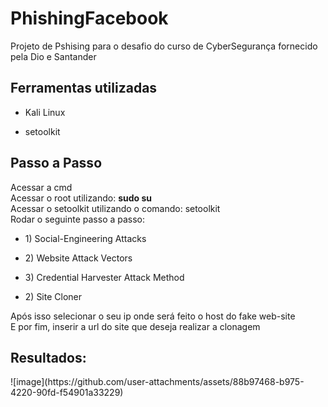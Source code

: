 # PhishingFacebook
Projeto de Pshising para o desafio do curso de CyberSegurança fornecido pela Dio e Santander


<h2>Ferramentas utilizadas</h2>
<ul><li>Kali Linux</li></ul>
<ul><li>setoolkit</li></ul>

<h2>Passo a Passo</h2>
Acessar a cmd<br>
Acessar o root utilizando: <strong>sudo su</strong><br>
Acessar o setoolkit utilizando o comando: <bold>setoolkit</bold><br>
Rodar o seguinte passo a passo:
  <ul><li>1) Social-Engineering Attacks</li></ul>
  <ul><li>2) Website Attack Vectors</li></ul>
  <ul><li>3) Credential Harvester Attack Method</li></ul>
  <ul><li>2) Site Cloner</li></ul>
Após isso selecionar o seu ip onde será feito o host do fake web-site<br>
E por fim, inserir a url do site que deseja realizar a clonagem

<h2>Resultados:</h2>
![image](https://github.com/user-attachments/assets/88b97468-b975-4220-90fd-f54901a33229)


  
